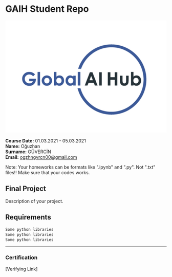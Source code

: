 # GAIH Student Repo
![](img/logo.png)

**Course Date:** 01.03.2021 - 05.03.2021  
**Name:** Oğuzhan  
**Surname:** GÜVERCİN  
**Email:** ogzhngvrcn00@gmail.com  

Note: Your homeworks can be formats like ".ipynb" and ".py". Not ".txt" files!! Make sure that your codes works.

## Final Project
Description of your project.

## Requirements
```
Some python libraries
Some python libraries
Some python libraries
```
---

### Certification


[Verifying Link]
